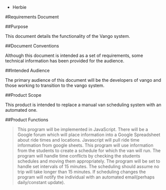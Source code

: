 + Herbie

#Requirements Document

##Purpose

This document details the functionality of the Vango system.

##Document Conventions

Although this document is intended as a set of requirements, some technical
information has been provided for the audience.

##Intended Audience

The primary audience of this document will be the developers of vango and those working to transition to the vango system.

##Product Scope

This product is intended to replace a manual van scheduling system with an automated one.

##Product Functions
> This program will be implemented in JavaScript.
> There will be a Google forum which will place information into a Google Spreadsheet about ride times and locations.
> Javascript will pull ride time information from google sheets.
> This program will use information from the students to create a schedule for which the van will run.
> The program will handle time conflicts by checking the students schedules and moving them appropriately.
> The program will be set to handle set intervals of 15 minutes.
> The scheduling should assume no trip will take longer than 15 minutes.
> If scheduling changes the program will notify the individual with an automated email(perhaps daily/constant update).
 
